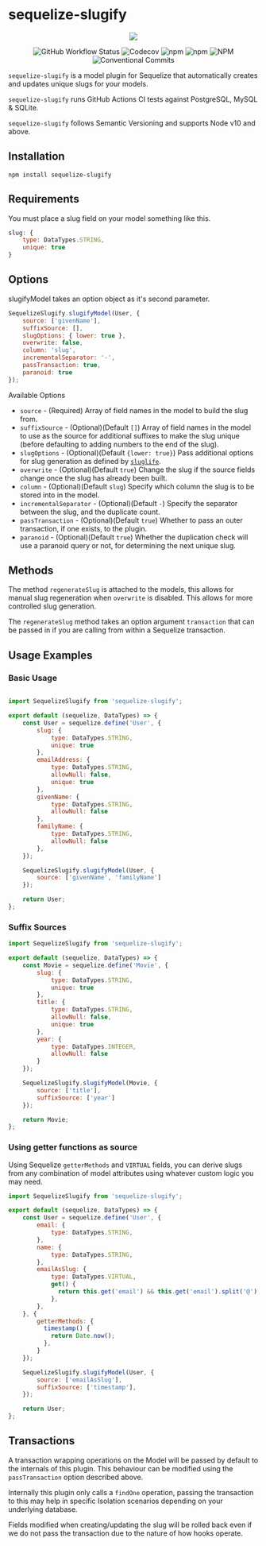 # sequelize-slugify

<div align="center">
<img src="https://repository-images.githubusercontent.com/40067972/ebeb6380-68df-11eb-9f87-b2a2f189bdc3" />
</div>

<div align="center">

![GitHub Workflow Status](https://img.shields.io/github/workflow/status/jarrodconnolly/sequelize-slugify/Continuous%20Integration)
![Codecov](https://img.shields.io/codecov/c/github/jarrodconnolly/sequelize-slugify)
![npm](https://img.shields.io/npm/v/sequelize-slugify)
![npm](https://img.shields.io/npm/dw/sequelize-slugify)
![NPM](https://img.shields.io/npm/l/sequelize-slugify)
![Conventional Commits](https://img.shields.io/badge/Conventional%20Commits-1.0.0-yellow)

</div>


`sequelize-slugify` is a model plugin for Sequelize that automatically creates and updates unique slugs for your models.

`sequelize-slugify` runs GitHub Actions CI tests against PostgreSQL, MySQL & SQLite.

`sequelize-slugify` follows Semantic Versioning and supports Node v10 and above.

## Installation

`npm install sequelize-slugify`

## Requirements

You must place a slug field on your model something like this.

```javascript
slug: {
    type: DataTypes.STRING,
    unique: true
}
```
## Options

slugifyModel takes an option object as it's second parameter.

```javascript
SequelizeSlugify.slugifyModel(User, {
    source: ['givenName'],
    suffixSource: [],
    slugOptions: { lower: true },
    overwrite: false,
    column: 'slug',
    incrementalSeparator: '-',
    passTransaction: true,
    paranoid: true
});
```
Available Options

- `source` - (Required) Array of field names in the model to build the slug from.
- `suffixSource` - (Optional)(Default `[]`) Array of field names in the model to use as the source for additional suffixes to make the slug unique (before defaulting to adding numbers to the end of the slug).
- `slugOptions` - (Optional)(Default `{lower: true}`) Pass additional options for slug generation as defined by [`sluglife`](https://github.com/jarrodconnolly/sluglife#options).
- `overwrite` - (Optional)(Default `true`) Change the slug if the source fields change once the slug has already been built.
- `column` - (Optional)(Default `slug`) Specify which column the slug is to be stored into in the model.
- `incrementalSeparator` - (Optional)(Default `-`) Specify the separator between the slug, and the duplicate count.
- `passTransaction` - (Optional)(Default `true`) Whether to pass an outer transaction, if one exists, to the plugin.
- `paranoid` - (Optional)(Default `true`) Whether the duplication check will use a paranoid query or not, for determining the next unique slug.

## Methods

The method `regenerateSlug` is attached to the models, this allows for manual slug regeneration when `overwrite`
is disabled. This allows for more controlled slug generation.

The `regenerateSlug` method takes an option argument `transaction` that can be passed in if you are calling from
within a Sequelize transaction.

## Usage Examples

### Basic Usage

```javascript

import SequelizeSlugify from 'sequelize-slugify';

export default (sequelize, DataTypes) => {
    const User = sequelize.define('User', {
        slug: {
            type: DataTypes.STRING,
            unique: true
        },
        emailAddress: {
            type: DataTypes.STRING,
            allowNull: false,
            unique: true
        },
        givenName: {
            type: DataTypes.STRING,
            allowNull: false
        },
        familyName: {
            type: DataTypes.STRING,
            allowNull: false
        },
    });

    SequelizeSlugify.slugifyModel(User, {
        source: ['givenName', 'familyName']
    });

    return User;
};
```

### Suffix Sources

```javascript
import SequelizeSlugify from 'sequelize-slugify';

export default (sequelize, DataTypes) => {
    const Movie = sequelize.define('Movie', {
        slug: {
            type: DataTypes.STRING,
            unique: true
        },
        title: {
            type: DataTypes.STRING,
            allowNull: false,
            unique: true
        },
        year: {
            type: DataTypes.INTEGER,
            allowNull: false
        }
    });

    SequelizeSlugify.slugifyModel(Movie, {
        source: ['title'],
        suffixSource: ['year']
    });

    return Movie;
};

```

### Using getter functions as source

Using Sequelize `getterMethods` and `VIRTUAL` fields, you can derive slugs from any combination of model attributes using whatever custom logic you may need.

```javascript
import SequelizeSlugify from 'sequelize-slugify';

export default (sequelize, DataTypes) => {
    const User = sequelize.define('User', {
        email: {
            type: DataTypes.STRING,
        },
        name: {
            type: DataTypes.STRING,
        },
        emailAsSlug: {
            type: DataTypes.VIRTUAL,
            get() {
              return this.get('email') && this.get('email').split('@')[0].replace('.', '-');
            },
        },
    }, {
        getterMethods: {
          timestamp() {
            return Date.now();
          },
        }
    });

    SequelizeSlugify.slugifyModel(User, {
        source: ['emailAsSlug'],
        suffixSource: ['timestamp'],
    });

    return User;
};
```
## Transactions

A transaction wrapping operations on the Model will be passed by default to the internals of this plugin. 
This behaviour can be modified using the `passTransaction` option described above.

Internally this plugin only calls a `findOne` operation, passing the transaction to this may help in specific Isolation scenarios depending on your underlying database.

Fields modified when creating/updating the slug will be rolled back even if we do not pass the transaction due to the nature of how hooks operate.

